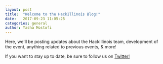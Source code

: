 ```yaml
---
layout: post
title:  "Welcome to the HackIllinois Blog!"
date:   2017-09-23 11:05:25
categories: general
author: Yasha Mostofi
---
```


Here, we'll be posting updates about the HackIllinois team, development of the event, anything related to previous events, & more! 

If you want to stay up to date, be sure to follow us on [Twitter!](https://twitter.com/hackillinois)
